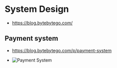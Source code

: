 # System Design

- <https://blog.bytebytego.com/>

## Payment system

- <https://blog.bytebytego.com/p/payment-system>

- ![Payment System](/Img/payment_system.drawio)
